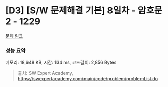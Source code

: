 # [D3] [S/W 문제해결 기본] 8일차 - 암호문2 - 1229 

[문제 링크](https://swexpertacademy.com/main/code/problem/problemDetail.do?contestProbId=AV14yIsqAHYCFAYD) 

### 성능 요약

메모리: 18,648 KB, 시간: 134 ms, 코드길이: 2,856 Bytes



> 출처: SW Expert Academy, https://swexpertacademy.com/main/code/problem/problemList.do
